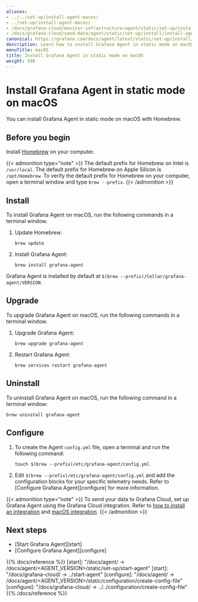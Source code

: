 ```yaml
---
aliases:
- ../../set-up/install-agent-macos/
- ../set-up/install-agent-macos/
- /docs/grafana-cloud/monitor-infrastructure/agent/static/set-up/install/install-agent-macos/
- /docs/grafana-cloud/send-data/agent/static/set-up/install/install-agent-macos/
canonical: https://grafana.com/docs/agent/latest/static/set-up/install/install-agent-macos/
description: Learn how to install Grafana Agent in static mode on macOS
menuTitle: macOS
title: Install Grafana Agent in static mode on macOS
weight: 500
---
```


# Install Grafana Agent in static mode on macOS

You can install Grafana Agent in static mode on macOS with Homebrew.

## Before you begin

Install [Homebrew][] on your computer.

{{< admonition type="note" >}}
The default prefix for Homebrew on Intel is `/usr/local`. The default prefix for Homebrew on Apple Silicon is `/opt/Homebrew`. To verify the default prefix for Homebrew on your computer, open a terminal window and type `brew --prefix`.
{{< /admonition >}}

[Homebrew]: https://brew.sh

## Install

To install Grafana Agent on macOS, run the following commands in a terminal window.

1. Update Homebrew:

   ```shell
   brew update
   ```

1. Install Grafana Agent:

   ```shell
   brew install grafana-agent
   ```

Grafana Agent is installed by default at `$(brew --prefix)/Cellar/grafana-agent/VERSION`.

## Upgrade

To upgrade Grafana Agent on macOS, run the following commands in a terminal window.

1. Upgrade Grafana Agent:

   ```shell
   brew upgrade grafana-agent
   ```

1. Restart Grafana Agent:

   ```shell
   brew services restart grafana-agent

## Uninstall

To uninstall Grafana Agent on macOS, run the following command in a terminal window:

```shell
brew uninstall grafana-agent
```

## Configure

1. To create the Agent `config.yml` file, open a terminal and run the following command:

    ```shell
    touch $(brew --prefix)/etc/grafana-agent/config.yml
    ```

1. Edit `$(brew --prefix)/etc/grafana-agent/config.yml` and add the configuration blocks for your specific telemetry needs. Refer to [Configure Grafana Agent][configure] for more information.

{{< admonition type="note" >}}
To send your data to Grafana Cloud, set up Grafana Agent using the Grafana Cloud integration. Refer to [how to install an integration](/docs/grafana-cloud/data-configuration/integrations/install-and-manage-integrations/) and [macOS integration](/docs/grafana-cloud/data-configuration/integrations/integration-reference/integration-macos-node/).
{{< /admonition >}}

## Next steps

- [Start Grafana Agent][start]
- [Configure Grafana Agent][configure]

{{% docs/reference %}}
[start]: "/docs/agent/ -> /docs/agent/<AGENT_VERSION>/static/set-up/start-agent"
[start]: "/docs/grafana-cloud/ -> ../start-agent"
[configure]: "/docs/agent/ -> /docs/agent/<AGENT_VERSION>/static/configuration/create-config-file"
[configure]: "/docs/grafana-cloud/ -> ../../configuration/create-config-file"
{{% /docs/reference %}}
